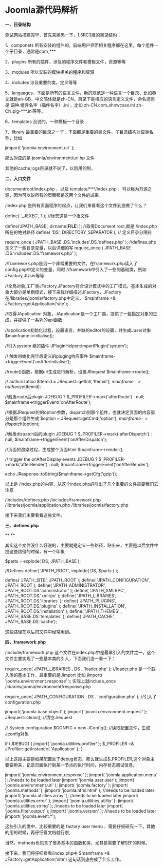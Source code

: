 # Joomla源代码解析



**一、目录结构**

测试网站搭建完毕，首先来熟悉一下，1.5RC3版的目录结构：

1、componets 所有安装的组件的，前端用户界面相关程序都在这里，每个组件一个子目录，通常是com_***

2、plugins 所有的插件，涉及的程序文件和模板文件，资源等等

3、modules 所以安装的模块相关的程序和资源

4、includes 涉及重要的类，定义等等

5、languages，下面是所有的语言文件，新的规范是一种语言一个目录，比如英文就是en-GB，中文简体就是zh-CN，目录下是相应的语言定义文件，命名规则是 语种.组件名字（插件名字）.ini ，比如 zh-CN.com_showcase.ini zh-CN.plg-***.ini等等。

6、templates 没说的，一种模板一个目录

7、library 最重要的目录之一了，下面都是重要的类文件，子目录结构对应类名称，比如

jimport( 'joomla.environment.uri' );

  那么对应的是 joomla/environment/uri.hp 文件

其他的cache,logs目录就不说了，以后用的到。



**二、入口文件**



documentroot/index.php ，以及 template/***/index.php ，可以称为万源之源，因为可以说所有的页面都是这两个文件的成果。

/index.php 是所有页面程序的起点，让我们来看看这个文件到底做了什么？



define( '_JEXEC', 1 );  //标志这是一个根文件

define('JPATH_BASE', dirname(__FILE__) ); //取得Document root,就是 /index.php所在的绝对路径
define( 'DS', DIRECTORY_SEPARATOR ); // 定义目录分隔符

require_once ( JPATH_BASE .DS.'includes'.DS.'defines.php' ); //defines.php定义了一些目录变量，以后详细的写
require_once ( JPATH_BASE .DS.'includes'.DS.'framework.php' );

//framework.php是另一个非常重要的文件，在framework.php读入了config.php中定义的变量，同时
//framework中引入了一些的基础类，例如JFactory,JUser等等

//全局对象,工厂类JFactory,JFactory符合设计模式中的工厂模式，基本生成的对象大部分是单例模式，接下来我详细描述JFactory，JFactory 在/libraries/joomla/factory.php中定义，
$mainframe =& JFactory::getApplication('site');

//取得JApplication 对象，JApplication是一个工厂类，提供了一些指定对象的生成，并提供了一系列的api函数

//application初始化过程，设置语言，并缺的editor的设置，并生成Juser对象
$mainframe->initialise();

//引入system 组的插件
JPluginHelper::importPlugin('system');

// 触发初始化完毕后定义的pluging响应事件
$mainframe->triggerEvent('onAfterInitialise');

//route()函数，根据url生成进行解析，设置JRequest 
$mainframe->route();

// authorization
$Itemid = JRequest::getInt( 'Itemid');
$mainframe->authorize($Itemid);

//触发route后plugin
JDEBUG ? $_PROFILER->mark('afterRoute') : null;
$mainframe->triggerEvent('onAfterRoute');

//根据JRequest的的option参数，dispatch到那个组件，也就决定页面的内容部分是那个组件生成
$option = JRequest::getCmd('option');
$mainframe->dispatch($option);

//触发dispatch后的plugin
JDEBUG ? $_PROFILER->mark('afterDispatch') : null;
$mainframe->triggerEvent('onAfterDispatch');

//页面的渲染过程，生成整个页面html
$mainframe->render();

// trigger the onAfterDisplay events
JDEBUG ? $_PROFILER->mark('afterRender') : null;
$mainframe->triggerEvent('onAfterRender');

echo JResponse::toString($mainframe->getCfg('gzip'));

以上是 /index.php的内容，从这个index.php的引出了几个重要的文件需要我们去注意

/includes/defines.php
/includes/framework.php
/libraries/joomla/application.php
/libraries/joomla/factory.php

接下来我们主要看看这些文件。

**三、defines.php**

**
**



其实这个文件没什么好说的，主要就是定义一些路径，贴出来，主要是以后文件中提这些路径的时候，有一个印象

$parts = explode( DS, JPATH_BASE );

//Defines
define( 'JPATH_ROOT',  implode( DS, $parts ) );

define( 'JPATH_SITE',  JPATH_ROOT );
define( 'JPATH_CONFIGURATION', JPATH_ROOT );
define( 'JPATH_ADMINISTRATOR', JPATH_ROOT.DS.'administrator' );
define( 'JPATH_XMLRPC',   JPATH_ROOT.DS.'xmlrpc' );
define( 'JPATH_LIBRARIES', JPATH_ROOT.DS.'libraries' );
define( 'JPATH_PLUGINS',  JPATH_ROOT.DS.'plugins'  );
define( 'JPATH_INSTALLATION', JPATH_ROOT.DS.'installation' );
define( 'JPATH_THEMES'  , JPATH_BASE.DS.'templates' );
define( 'JPATH_CACHE',  JPATH_BASE.DS.'cache');

这些路径在以后的文件中经常用到。



**四、framework.php**



/include/framework.php 这个文件在index.php中是最早引入的文件之一，这个文件主要实现了一些基本类的引入，下面我们逐一看一下：

require_once( JPATH_LIBRARIES  . DS . 'loader.php' ); //loader.php 是一个载入类的基本工作，最重要的是Jimport
比如 jimport( 'joomla.environment.response'  ); 实际上就include_once /libaries/jooma/environment/response.php


require_once( JPATH_CONFIGURATION . DS . 'configuration.php' ); //引入了configuration.php

jimport( 'joomla.base.object' );
jimport( 'joomla.environment.request' );
JRequest::clean(); //清空Jrequest

// System configuration
$CONFIG = new JConfig(); //读取配置文件，生成Jconfig对象

if (JDEBUG) {
jimport( 'joomla.utilities.profiler' );
$_PROFILER =& JProfiler::getInstance( 'Application' );
}

以上这段主要是如果配置处于debug状态，那么就生成$_PROFILER,这个对象主要要用来，记录页面执行到某一节点的执行时间，内存状态调试信息。


jimport( 'joomla.environment.response'  );
jimport( 'joomla.application.menu' );   //needs to be loaded later
jimport( 'joomla.user.user');
jimport( 'joomla.environment.uri' );
jimport( 'joomla.factory' );
jimport( 'joomla.methods' );
jimport( 'joomla.html.html' );    //needs to be loaded later
jimport( 'joomla.utilities.array' );    //needs to be loaded later
jimport( 'joomla.utilities.error' );
jimport( 'joomla.utilities.utility' );
jimport( 'joomla.utilities.string' );  //needs to be loaded later
jimport( 'joomla.filter.output' );
jimport( 'joomla.version' );   //needs to be loaded later
jimport( 'joomla.event.*');

这些引入的类中，比较重要的是 factory user menu ，需要仔细研究一下，其他的用的时候，再仔细看文档就行啦,

当然，methods也包含了很多基本的函数和类，尤其是需要了解SEF的时候。

接下来，我们将仔细看看/index.php中 $mainframe =& JFactory::getApplication('site') 这句话到底完成了什么工作。